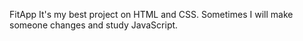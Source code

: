 FitApp 
It's my best project on HTML and CSS. Sometimes I will make someone changes and study JavaScript.
